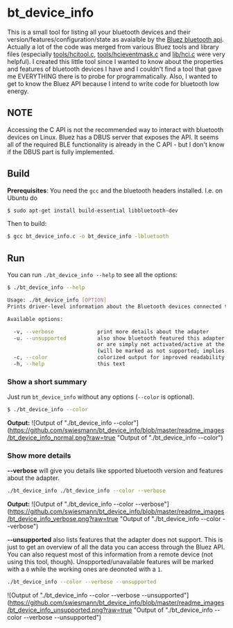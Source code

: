 # bt_device_info

This is a small tool for listing all your bluetooth devices and their version/features/configuration/state as avaialble by the [Bluez bluetooth api](http://www.bluez.org). Actually a lot of the code was merged from various Bluez tools and library files (especially [tools/hcitool.c](http://git.kernel.org/cgit/bluetooth/bluez.git/tree/tools/hcitool.c), [tools/hcieventmask.c](http://git.kernel.org/cgit/bluetooth/bluez.git/tree/tools/hcieventmask.c) and [lib/hci.c](http://git.kernel.org/cgit/bluetooth/bluez.git/tree/lib/hci.c) were very helpful). I created this little tool since I wanted to know about the properties and features of bluetooth devices I have and I couldn't find a tool that gave me EVERYTHING there is to probe for programmatically. Also, I wanted to get to know the Bluez API because I intend to write code for bluetooth low energy. 

## NOTE
Accessing the C API is not the recommended way to interact with bluetooth devices on Linux. Bluez has a DBUS server that exposes the API. It seems all of the required BLE functionality is already in the C API - but I don't know if the DBUS part is fully implemented.

## Build
**Prerequisites**: You need the `gcc` and the bluetooth headers installed. I.e. on Ubuntu do
```bash
$ sudo apt-get install build-essential libbluetooth-dev
```

Then to build:
```bash
$ gcc bt_device_info.c -o bt_device_info -lbluetooth
```

## Run
You can run `./bt_device_info --help` to see all the options:
```bash
$ ./bt_device_info --help

Usage: ./bt_device_info [OPTION]
Prints driver-level information about the Bluetooth devices connected to this machine. Uses code from the Bluez project (http://www.bluez.org/).

Available options:

  -v, --verbose              print more details about the adapter
  -u. --unsupported          also show bluetooth featured this adapter does not support
                             or are simply not activated/active at the moment
                             (will be marked as not supported; implies --verbose)
  -c, --color                colorized output for improved readability
  -h, --help                 this text
```

### Show a short summary
Just run `bt_device_info` without any options (`--color` is optional).
```bash
$ ./bt_device_info --color
```
**Output:**
![Output of "./bt_device_info --color"](https://github.com/swiesmann/bt_device_info/blob/master/readme_images/bt_device_info_normal.png?raw=true "Output of "./bt_device_info --color")




### Show more details
**--verbose** will give you details like spported bluetooth version and features about the adapter.
```bash
./bt_device_info ./bt_device_info --color --verbose
```
**Output:**
![Output of "./bt_device_info --color --verbose"](https://github.com/swiesmann/bt_device_info/blob/master/readme_images/bt_device_info_verbose.png?raw=true "Output of "./bt_device_info --color --verbose")

**--unsupported** also lists features that the adapter does not support. This is just to get an overview of all the data you can access through the Bluez API. You can also request most of this information from a remote device (not using this tool, though). Unspported/unavailable features will be marked with a `0` while the working ones are deonoted with a `1`.
```bash
./bt_device_info --color --verbose --unsupported
```
![Output of "./bt_device_info --color --verbose --unsupported"](https://github.com/swiesmann/bt_device_info/blob/master/readme_images/bt_device_info_unsupported.png?raw=true "Output of "./bt_device_info --color --verbose --unsupported")
